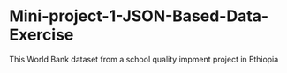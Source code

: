 # Mini-project-1-JSON-Based-Data-Exercise

This World Bank dataset from a school quality impment project in Ethiopia
